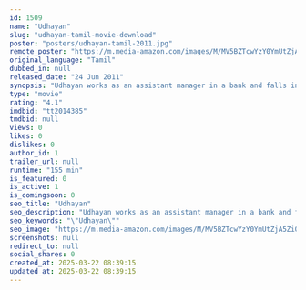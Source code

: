 ```yaml
---
id: 1509
name: "Udhayan"
slug: "udhayan-tamil-movie-download"
poster: "posters/udhayan-tamil-2011.jpg"
remote_poster: "https://m.media-amazon.com/images/M/MV5BZTcwYzY0YmUtZjA5Zi00MDQ2LTgzYjAtZjY0NDViMWNhMGM5XkEyXkFqcGdeQXVyMTEzNzg0Mjkx._V1_SX300.jpg"
original_language: "Tamil"
dubbed_in: null
released_date: "24 Jun 2011"
synopsis: "Udhayan works as an assistant manager in a bank and falls in love with a young lady."
type: "movie"
rating: "4.1"
imdbid: "tt2014385"
tmdbid: null
views: 0
likes: 0
dislikes: 0
author_id: 1
trailer_url: null
runtime: "155 min"
is_featured: 0
is_active: 1
is_comingsoon: 0
seo_title: "Udhayan"
seo_description: "Udhayan works as an assistant manager in a bank and falls in love with a young lady."
seo_keywords: "\"Udhayan\""
seo_image: "https://m.media-amazon.com/images/M/MV5BZTcwYzY0YmUtZjA5Zi00MDQ2LTgzYjAtZjY0NDViMWNhMGM5XkEyXkFqcGdeQXVyMTEzNzg0Mjkx._V1_SX300.jpg"
screenshots: null
redirect_to: null
social_shares: 0
created_at: 2025-03-22 08:39:15
updated_at: 2025-03-22 08:39:15
---
```


